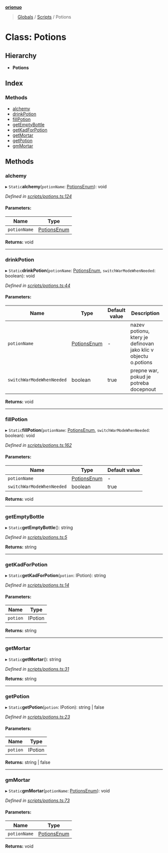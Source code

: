 **[orionuo](../README.md)**

> [Globals](../globals.md) / [Scripts](../modules/scripts.md) / Potions

# Class: Potions

## Hierarchy

* **Potions**

## Index

### Methods

* [alchemy](scripts.potions.md#alchemy)
* [drinkPotion](scripts.potions.md#drinkpotion)
* [fillPotion](scripts.potions.md#fillpotion)
* [getEmptyBottle](scripts.potions.md#getemptybottle)
* [getKadForPotion](scripts.potions.md#getkadforpotion)
* [getMortar](scripts.potions.md#getmortar)
* [getPotion](scripts.potions.md#getpotion)
* [gmMortar](scripts.potions.md#gmmortar)

## Methods

### alchemy

▸ `Static`**alchemy**(`potionName`: [PotionsEnum](../enums/potionsenum.md)): void

*Defined in [scripts/potions.ts:124](https://github.com/msviha/orionuo/blob/597f2ef/src/scripts/potions.ts#L124)*

#### Parameters:

Name | Type |
------ | ------ |
`potionName` | [PotionsEnum](../enums/potionsenum.md) |

**Returns:** void

___

### drinkPotion

▸ `Static`**drinkPotion**(`potionName`: [PotionsEnum](../enums/potionsenum.md), `switchWarModeWhenNeeded`: boolean): void

*Defined in [scripts/potions.ts:44](https://github.com/msviha/orionuo/blob/597f2ef/src/scripts/potions.ts#L44)*

#### Parameters:

Name | Type | Default value | Description |
------ | ------ | ------ | ------ |
`potionName` | [PotionsEnum](../enums/potionsenum.md) | - | nazev potionu, ktery je definovan jako klic v objectu o.potions |
`switchWarModeWhenNeeded` | boolean | true | prepne war, pokud je potreba docepnout  |

**Returns:** void

___

### fillPotion

▸ `Static`**fillPotion**(`potionName`: [PotionsEnum](../enums/potionsenum.md), `switchWarModeWhenNeeded`: boolean): void

*Defined in [scripts/potions.ts:162](https://github.com/msviha/orionuo/blob/597f2ef/src/scripts/potions.ts#L162)*

#### Parameters:

Name | Type | Default value |
------ | ------ | ------ |
`potionName` | [PotionsEnum](../enums/potionsenum.md) | - |
`switchWarModeWhenNeeded` | boolean | true |

**Returns:** void

___

### getEmptyBottle

▸ `Static`**getEmptyBottle**(): string

*Defined in [scripts/potions.ts:5](https://github.com/msviha/orionuo/blob/597f2ef/src/scripts/potions.ts#L5)*

**Returns:** string

___

### getKadForPotion

▸ `Static`**getKadForPotion**(`potion`: IPotion): string

*Defined in [scripts/potions.ts:14](https://github.com/msviha/orionuo/blob/597f2ef/src/scripts/potions.ts#L14)*

#### Parameters:

Name | Type |
------ | ------ |
`potion` | IPotion |

**Returns:** string

___

### getMortar

▸ `Static`**getMortar**(): string

*Defined in [scripts/potions.ts:31](https://github.com/msviha/orionuo/blob/597f2ef/src/scripts/potions.ts#L31)*

**Returns:** string

___

### getPotion

▸ `Static`**getPotion**(`potion`: IPotion): string \| false

*Defined in [scripts/potions.ts:23](https://github.com/msviha/orionuo/blob/597f2ef/src/scripts/potions.ts#L23)*

#### Parameters:

Name | Type |
------ | ------ |
`potion` | IPotion |

**Returns:** string \| false

___

### gmMortar

▸ `Static`**gmMortar**(`potionName`: [PotionsEnum](../enums/potionsenum.md)): void

*Defined in [scripts/potions.ts:73](https://github.com/msviha/orionuo/blob/597f2ef/src/scripts/potions.ts#L73)*

#### Parameters:

Name | Type |
------ | ------ |
`potionName` | [PotionsEnum](../enums/potionsenum.md) |

**Returns:** void
